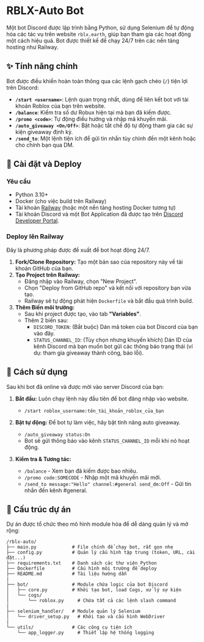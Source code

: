 # RBLX-Auto Bot

Một bot Discord được lập trình bằng Python, sử dụng Selenium để tự động hóa các tác vụ trên website `rblx.earth`, giúp bạn tham gia các hoạt động một cách hiệu quả. Bot được thiết kế để chạy 24/7 trên các nền tảng hosting như Railway.

## ✨ Tính năng chính

Bot được điều khiển hoàn toàn thông qua các lệnh gạch chéo (`/`) tiện lợi trên Discord:

* **`/start <username>`**: Lệnh quan trọng nhất, dùng để liên kết bot với tài khoản Roblox của bạn trên website.
* **`/balance`**: Kiểm tra số dư Robux hiện tại mà bạn đã kiếm được.
* **`/promo <code>`**: Tự động điều hướng và nhập mã khuyến mãi.
* **`/auto_giveaway <On/Off>`**: Bật hoặc tắt chế độ tự động tham gia các sự kiện giveaway định kỳ.
* **`/send_to`**: Một lệnh tiện ích để gửi tin nhắn tùy chỉnh đến một kênh hoặc cho chính bạn qua DM.

## 🚀 Cài đặt và Deploy

### Yêu cầu

* Python 3.10+
* Docker (cho việc build trên Railway)
* Tài khoản [Railway](https://railway.app/) (hoặc một nền tảng hosting Docker tương tự)
* Tài khoản Discord và một Bot Application đã được tạo trên [Discord Developer Portal](https://discord.com/developers/applications).

### Deploy lên Railway

Đây là phương pháp được đề xuất để bot hoạt động 24/7.

1.  **Fork/Clone Repository:** Tạo một bản sao của repository này về tài khoản GitHub của bạn.
2.  **Tạo Project trên Railway:**
    * Đăng nhập vào Railway, chọn "New Project".
    * Chọn "Deploy from GitHub repo" và kết nối với repository bạn vừa tạo.
    * Railway sẽ tự động phát hiện `Dockerfile` và bắt đầu quá trình build.
3.  **Thêm Biến môi trường:**
    * Sau khi project được tạo, vào tab **"Variables"**.
    * Thêm 2 biến sau:
        * `DISCORD_TOKEN`: (Bắt buộc) Dán mã token của bot Discord của bạn vào đây.
        * `STATUS_CHANNEL_ID`: (Tùy chọn nhưng khuyến khích) Dán ID của kênh Discord mà bạn muốn bot gửi các thông báo trạng thái (ví dụ: tham gia giveaway thành công, báo lỗi).

## 📝 Cách sử dụng

Sau khi bot đã online và được mời vào server Discord của bạn:

1.  **Bắt đầu:** Luôn chạy lệnh này đầu tiên để bot đăng nhập vào website.
    * `/start roblox_username:tên_tài_khoản_roblox_của_bạn`

2.  **Bật tự động:** Để bot tự làm việc, hãy bật tính năng auto giveaway.
    * `/auto_giveaway status:On`
    * Bot sẽ gửi thông báo vào kênh `STATUS_CHANNEL_ID` mỗi khi nó hoạt động.

3.  **Kiểm tra & Tương tác:**
    * `/balance` - Xem bạn đã kiếm được bao nhiêu.
    * `/promo code:SOMECODE` - Nhập một mã khuyến mãi mới.
    * `/send_to message:"Hello" channel:#general send_dm:Off` - Gửi tin nhắn đến kênh #general.

## 📁 Cấu trúc dự án

Dự án được tổ chức theo mô hình module hóa để dễ dàng quản lý và mở rộng:

```
/rblx-auto/
├── main.py             # File chính để chạy bot, rất gọn nhẹ
├── config.py           # Quản lý cấu hình tập trung (token, URL, cài đặt...)
├── requirements.txt    # Danh sách các thư viện Python
├── Dockerfile          # Cấu hình môi trường để deploy
├── README.md           # Tài liệu hướng dẫn
|
├── bot/                # Module chứa logic của bot Discord
│   ├── core.py         # Khởi tạo bot, load Cogs, xử lý sự kiện
│   └── cogs/
│       └── roblox.py     # Chứa tất cả các lệnh slash command
|
├── selenium_handler/   # Module quản lý Selenium
│   └── driver_setup.py   # Khởi tạo và cấu hình WebDriver
|
└── utils/              # Các công cụ tiện ích
    └── app_logger.py     # Thiết lập hệ thống logging
```
